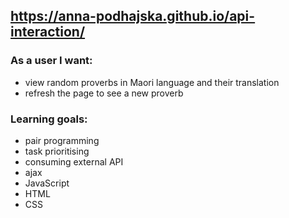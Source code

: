 ## https://anna-podhajska.github.io/api-interaction/

### As a user I want:
 -  view random proverbs in Maori language and their translation
 -  refresh the page to see a new proverb
 
### Learning goals:
 - pair programming
 - task prioritising
 - consuming external API
 - ajax
 - JavaScript
 - HTML
 - CSS
